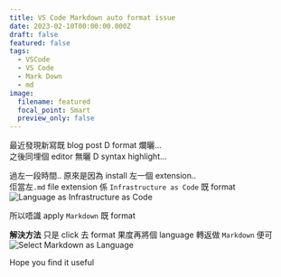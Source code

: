 ```yaml
---
title: VS Code Markdown auto format issue
date: 2023-02-10T00:00:00.000Z
draft: false
featured: false
tags:
  - VSCode
  - VS Code
  - Mark Down
  - md
image:
  filename: featured
  focal_point: Smart
  preview_only: false
---
```


最近發現新寫既 blog post D format 爛曬...  
之後同埋個 editor 無曬 D syntax highlight...  

過左一段時間.. 原來是因為 install 左一個 extension..  
佢當左`.md` file extension 係 `Infrastructure as Code` 既 format  
![Language as Infrastructure as Code](/media/2023/iac.png "Infrastructure as Code")  

所以唔識 apply `Markdown` 既 format  

**解決方法**
只是 click 去 format 果度再將個 language 轉返做 `Markdown` 便可  
![Select Markdown as Language](/media/2023/markdown-format.png "Select Markdown format")  

Hope you find it useful

